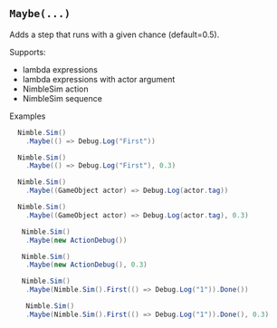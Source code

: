 ## `Maybe(...)`

Adds a step that runs with a given chance (default=0.5).

Supports:
  - lambda expressions
  - lambda expressions with actor argument
  - NimbleSim action
  - NimbleSim sequence

Examples

```csharp
  Nimble.Sim()
    .Maybe(() => Debug.Log("First"))

  Nimble.Sim()
    .Maybe(() => Debug.Log("First"), 0.3)
```

```csharp
  Nimble.Sim()
    .Maybe((GameObject actor) => Debug.Log(actor.tag))

  Nimble.Sim()
    .Maybe((GameObject actor) => Debug.Log(actor.tag), 0.3)
```

```csharp
   Nimble.Sim()
    .Maybe(new ActionDebug())

   Nimble.Sim()
    .Maybe(new ActionDebug(), 0.3)
```

```csharp
   Nimble.Sim()
    .Maybe(Nimble.Sim().First(() => Debug.Log("1")).Done())

    Nimble.Sim()
    .Maybe(Nimble.Sim().First(() => Debug.Log("1")).Done(), 0.3)
```